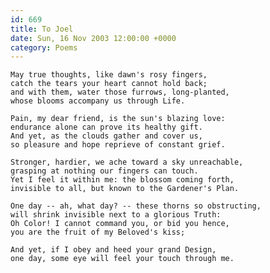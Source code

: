 ```yaml
---
id: 669
title: To Joel
date: Sun, 16 Nov 2003 12:00:00 +0000
category: Poems
---
```


    May true thoughts, like dawn's rosy fingers,  
    catch the tears your heart cannot hold back;  
    and with them, water those furrows, long-planted,  
    whose blooms accompany us through Life.

    Pain, my dear friend, is the sun's blazing love:  
    endurance alone can prove its healthy gift.  
    And yet, as the clouds gather and cover us,  
    so pleasure and hope reprieve of constant grief.

    Stronger, hardier, we ache toward a sky unreachable,  
    grasping at nothing our fingers can touch.  
    Yet I feel it within me: the blossom coming forth,  
    invisible to all, but known to the Gardener's Plan.

    One day -- ah, what day? -- these thorns so obstructing,  
    will shrink invisible next to a glorious Truth:  
    Oh Color! I cannot command you, or bid you hence,  
    you are the fruit of my Beloved's kiss;

    And yet, if I obey and heed your grand Design,  
    one day, some eye will feel your touch through me.


